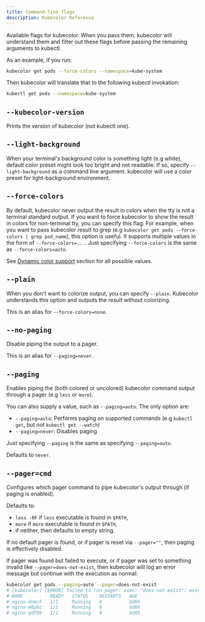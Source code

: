 ```yaml
---
title: Command-line flags
description: Kubecolor Reference
---
```


Available flags for kubecolor.
When you pass them, kubecolor will understand them and filter out these flags
before passing the remaining arguments to kubectl.

As an example, if you run:

```bash
kubecolor get pods --force-colors --namespace=kube-system
```

Then kubecolor will translate that to the following kubectl invokation:

```bash
kubectl get pods --namespace=kube-system
```

## `--kubecolor-version`

Prints the version of kubecolor (not kubectl one).

## `--light-background`

When your terminal's background color is something light (e.g white), default color preset might look too bright and not readable.
If so, specify `--light-background` as a command line argument. kubecolor will use a color preset for light-background environment.

## `--force-colors`

By default, kubecolor never output the result in colors when the tty is not a terminal standard output.
If you want to force kubecolor to show the result in colors for non-terminal tty, you can specify this flag.
For example, when you want to pass kubecolor result to grep (e.g `kubecolor get pods --force-colors | grep pod_name`), this option is useful.
It supports multiple values in the form of `--force-colors=...`.
Just specifying `--force-colors` is the same as `--force-colors=auto`.

See [Dynamic color support](#dynamic-color-support) section for all possible values.

## `--plain`

When you don't want to colorize output, you can specify `--plain`.
Kubecolor understands this option and outputs the result without colorizing.

This is an alias for `--force-colors=none`.

## `--no-paging`

Disable piping the output to a pager.

This is an alias for `--paging=never`.

## `--paging`

Enables piping the (both colored or uncolored) kubecolor command output
through a pager (e.g `less` or `more`).

You can also supply a value, such as `--paging=auto`.
The only option are:

- `--paging=auto`: Performs paging on supported commands (e.g `kubectl get`, but not `kubectl get --watch`)
- `--paging=never`: Disables paging

Just specifying `--paging` is the same as specifying `--paging=auto`.

Defaults to `never`.

## `--pager=cmd`

Configures which pager command to pipe kubecolor's output through (if paging is enabled).

Defaults to:

- `less -RF` if `less` executable is found in `$PATH`,
- `more` if `more` executable is found in `$PATH`,
- if neither, then defaults to empty string.

If no default pager is found, or if pager is reset via `--pager=""`, then paging is effectively disabled.

If pager was found but failed to execute,
or if pager was set to something invalid like `--pager=does-not-exist`,
then kubecolor will log an error message but continue with the execution as normal:

```bash
kubecolor get pods --paging=auto --pager=does-not-exist
# [kubecolor] [ERROR] failed to run pager: exec: "does-not-exist": executable file not found in $PATH
# NAME          READY   STATUS    RESTARTS   AGE
# nginx-dnmv5   1/1     Running   0          6d6h
# nginx-m8pbc   1/1     Running   0          6d6h
# nginx-qdf9b   1/1     Running   0          6d6h
```

